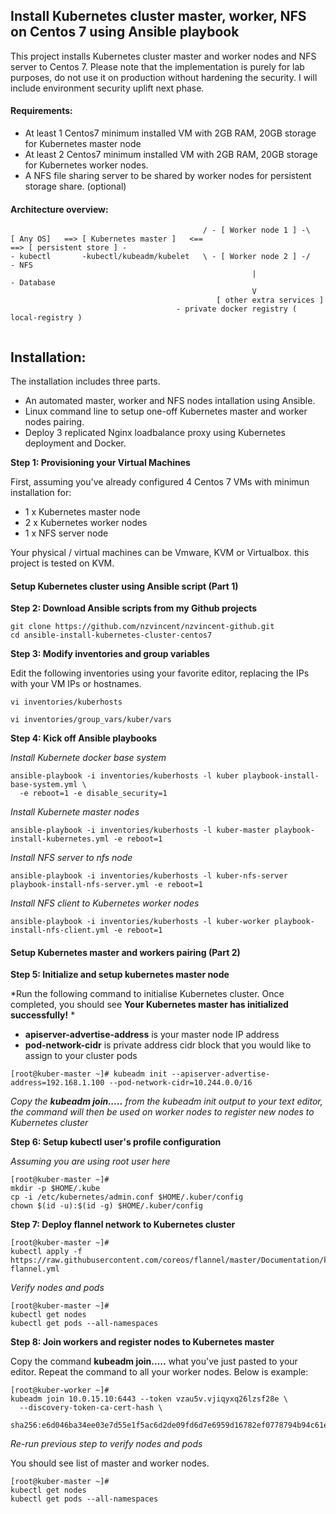 ## Install Kubernetes cluster master, worker,  NFS on Centos 7 using Ansible playbook

This project installs Kubernetes cluster master and worker nodes and NFS server to Centos 7.
Please note that the implementation is purely for lab purposes, do not use it on production without hardening the security.
I will include environment security uplift next phase.

#### Requirements:
* At least 1 Centos7 minimum installed VM with 2GB RAM, 20GB storage for Kubernetes master node
* At least 2 Centos7 minimum installed VM with 2GB RAM, 20GB storage for Kubernetes worker nodes.
* A NFS file sharing server to be shared by worker nodes for persistent storage share. (optional) 
#### Architecture overview:

```
                                           / - [ Worker node 1 ] -\
[ Any OS]   ==> [ Kubernetes master ]   <==                          ==> [ persistent store ] -  
- kubectl       -kubectl/kubeadm/kubelet   \ - [ Worker node 2 ] -/      - NFS
                                                      |                  - Database
                                                      V
                                              [ other extra services ]
                                     - private docker registry ( local-registry )
                                        
```
## Installation:
The installation includes three parts.
* An automated master, worker and NFS nodes intallation using Ansible.
* Linux command line to setup one-off Kubernetes master and worker nodes pairing.
* Deploy 3 replicated Nginx loadbalance proxy using Kubernetes deployment and Docker.

**Step 1: Provisioning your Virtual Machines** 

First, assuming you've already configured 4 Centos 7 VMs with minimun installation for:
* 1 x Kubernetes master node
* 2 x Kubernetes worker nodes
* 1 x NFS server node

Your physical / virtual machines can be Vmware, KVM or Virtualbox. this project is tested on KVM.

#### Setup Kubernetes cluster using Ansible script (Part 1)

**Step 2: Download Ansible scripts from my Github projects** 
```
git clone https://github.com/nzvincent/nzvincent-github.git
cd ansible-install-kubernetes-cluster-centos7
```

**Step 3: Modify inventories and group variables**

Edit the following inventories using your favorite editor, replacing the IPs with your VM IPs or hostnames.
```
vi inventories/kuberhosts

vi inventories/group_vars/kuber/vars
```

**Step 4: Kick off Ansible playbooks**

*Install Kubernete docker base system*
```
ansible-playbook -i inventories/kuberhosts -l kuber playbook-install-base-system.yml \
  -e reboot=1 -e disable_security=1
```

*Install Kubernete master nodes*
```
ansible-playbook -i inventories/kuberhosts -l kuber-master playbook-install-kubernetes.yml -e reboot=1
```

*Install NFS server to nfs node*
```
ansible-playbook -i inventories/kuberhosts -l kuber-nfs-server playbook-install-nfs-server.yml -e reboot=1
```

*Install NFS client to Kubernetes worker nodes*
```
ansible-playbook -i inventories/kuberhosts -l kuber-worker playbook-install-nfs-client.yml -e reboot=1
```

#### Setup Kubernetes master and workers pairing (Part 2)

**Step 5: Initialize and setup kubernetes master node**

*Run the following command to initialise Kubernetes cluster. Once completed, you should see **Your Kubernetes master has initialized successfully!** *

* **apiserver-advertise-address** is your master node IP address 
* **pod-network-cidr** is private address cidr block that you would like to assign to your cluster pods
```
[root@kuber-master ~]# kubeadm init --apiserver-advertise-address=192.168.1.100 --pod-network-cidr=10.244.0.0/16
```

*Copy the **kubeadm join.....** from the kubeadm init output to your text editor, the command will then be used on worker nodes to register new nodes to Kubernetes cluster*

**Step 6: Setup kubectl user's profile configuration**

*Assuming you are using root user here*
```
[root@kuber-master ~]#
mkdir -p $HOME/.kube
cp -i /etc/kubernetes/admin.conf $HOME/.kuber/config
chown $(id -u):$(id -g) $HOME/.kuber/config
```

**Step 7: Deploy flannel network to Kubernetes cluster**
```
[root@kuber-master ~]#
kubectl apply -f https://raw.githubusercontent.com/coreos/flannel/master/Documentation/kube-flannel.yml
```

*Verify nodes and pods*
```
[root@kuber-master ~]#
kubectl get nodes
kubectl get pods --all-namespaces
```

**Step 8: Join workers and register nodes to Kubernetes master** 

Copy the command **kubeadm join.....** what you've just pasted to your editor. 
Repeat the command to all your worker nodes. Below is example:

```
[root@kuber-worker ~]#
kubeadm join 10.0.15.10:6443 --token vzau5v.vjiqyxq26lzsf28e \
  --discovery-token-ca-cert-hash \
  sha256:e6d046ba34ee03e7d55e1f5ac6d2de09fd6d7e6959d16782ef0778794b94c61e
```

*Re-run previous step to verify nodes and pods*

You should see list of master and worker nodes.
```
[root@kuber-master ~]#
kubectl get nodes
kubectl get pods --all-namespaces
```



